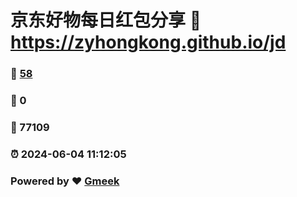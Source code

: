 # 京东好物每日红包分享 :link: https://zyhongkong.github.io/jd 
### :page_facing_up: [58](https://zyhongkong.github.io/jd/tag.html) 
### :speech_balloon: 0 
### :hibiscus: 77109 
### :alarm_clock: 2024-06-04 11:12:05 
### Powered by :heart: [Gmeek](https://github.com/Meekdai/Gmeek)
